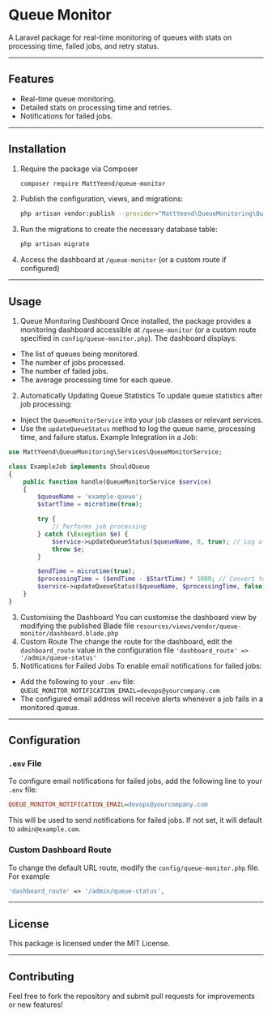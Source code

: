 # Queue Monitor

A Laravel package for real-time monitoring of queues with stats on processing time, failed jobs, and retry status.

--- 

## Features
- Real-time queue monitoring.
- Detailed stats on processing time and retries.
- Notifications for failed jobs.

--- 

## Installation
1. Require the package via Composer
    ```bash
    composer require MattYeend/queue-monitor
    ```
2. Publish the configuration, views, and migrations: 
    ```bash
    php artisan vendor:publish --provider="MattYeend\QueueMonitoring\QueueMonitoringServiceProvider"
    ```
3. Run the migrations to create the necessary database table:
    ```bash
    php artisan migrate
    ```
4. Access the dashboard at `/queue-monitor` (or a custom route if configured)

---

## Usage
1. Queue Monitoring Dashboard
Once installed, the package provides a monitoring dashboard accessible at `/queue-monitor` (or a custom route specified in `config/queue-monitor.php`). The dashboard displays:
- The list of queues being monitored.
- The number of jobs processed.
- The number of failed jobs.
- The average processing time for each queue.
2. Automatically Updating Queue Statistics
To update queue statistics after job processing: 
- Inject the `QueueMonitorService` into your job classes or relevant services.
- Use the `updateQueueStatus` method to log the queue name, processing time, and failure status.
Example Integration in a Job:
```php
use MattYeend\QueueMonitoring\Services\QueueMonitorService;

class ExampleJob implements ShouldQueue
{
    public function handle(QueueMonitorService $service)
    {
        $queueName = 'example-queue';
        $startTime = microtime(true);

        try {
            // Performs job processing
        } catch (\Exception $e) {
            $service->updateQueueStatus($queueName, 0, true); // Log a failed job
            throw $e;
        }

        $endTime = microtime(true);
        $processingTime = ($endTime - $StartTime) * 1000; // Convert to milliseconds
        $service->updateQueueStatus($queueName, $processingTime, false); // Log a successful job
    }
}
```
3. Customising the Dashboard
You can customise the dashboard view by modifying the published Blade file
`resources/views/vendor/queue-monitor/dashboard.blade.php`
4. Custom Route
The change the route for the dashboard, edit the `dashboard_route` value in the configuration file
`'dashboard_route' => '/admin/queue-status'`
5. Notifications for Failed Jobs
To enable email notifications for failed jobs:
- Add the following to your `.env` file:
`QUEUE_MONITOR_NOTIFICATION_EMAIL=devops@yourcompany.com`
- The configured email address will receive alerts whenever a job fails in a monitored queue.

---

## Configuration
### `.env` File
To configure email notifications for failed jobs, add the following line to your `.env` file:
```ini
QUEUE_MONITOR_NOTIFICATION_EMAIL=devops@yourcompany.com
```
This will be used to send notifications for failed jobs. If not set, it will default to `admin@example.com`.
### Custom Dashboard Route
To change the default URL route, modify the `config/queue-monitor.php` file. For example
```php
'dashboard_route' => '/admin/queue-status',
```

---

## License
This package is licensed under the MIT License.

---

## Contributing
Feel free to fork the repository and submit pull requests for improvements or new features!
